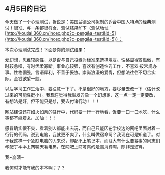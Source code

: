 ## 4月5日的日记

今天做了一个心理测试，据说是：美国兰德公司拟制的适合中国人特点的经典测试！很准，每一条都很符合。测试结果如下（测试地址：[http://koudai.360.cn/index.php?c=peng&a=test&id=5](http://koudai.360.cn/index.php?c=peng&a=test&id=5)）：

本次心理测试完成！下面是你的测试结果：

爱幻想，思维较感性，以是否与自己投缘为标准来选择朋友。性格显得较孤傲，有时较急噪，有时优柔寡断。事业心较强，喜欢有创造性的工作，不喜欢 按常规办事。性格倔强，言语犀利，不善于妥协。崇尚浪漫的爱情，但想法往往不切合实际。金钱欲望一般。

以后学习工作生活中，要注意一下了。不是很好的地方，要尽量去改一下（估计改过来的可能性挺小）。我现在觉得我越发的像一个幻想家，这一点一定一定要改，有想法是好，但不能只是想，要去付诸行动！！！

网站建设还在如火如荼的进行中，代码要一行一行地看，饭要一口一口地吃，什么事都不能着急，加油！！！

感冒确实很不爽，看着别人都能出去玩，而自己只能囚在学校边的网吧里面对着一行行的代码。说到电脑，我就更不爽了，什么叫做宿命啊？我现在可是知道了。对于我这样一个急缺电脑的人来说，却配不上笔记本，而没大有什么要紧事的同志们却配了本本上网聊天看电影。在网吧上网可真的是高消费啊，除非是通宵。 

我~崩溃~

我何时才能有我的本本啊？？？



